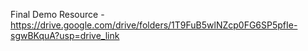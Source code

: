 Final Demo Resource -
https://drive.google.com/drive/folders/1T9FuB5wlNZcp0FG6SP5pfIe-sgwBKquA?usp=drive_link
